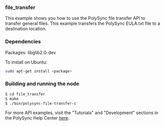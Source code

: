 ### file_transfer

This example shows you how to use the PolySync file transfer API to transfer general files.  This example transfers
the PolySync EULA.txt file to a destination location.

### Dependencies

Packages: libglib2.0-dev

To install on Ubuntu: 

```bash
sudo apt-get install <package>
```

### Building and running the node

```bash
$ cd file_transfer
$ make
$ ./bin/polysync-file-transfer-c
```

For more API examples, visit the "Tutorials" and "Development" sections in the PolySync Help Center [here](https://help.polysync.io/articles/).
